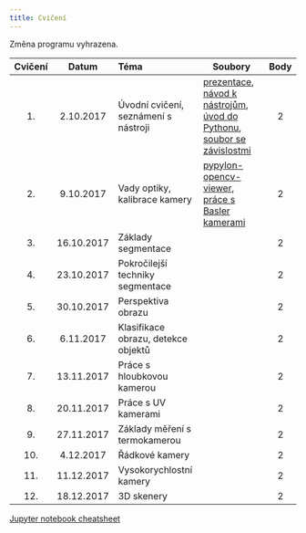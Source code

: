```yaml
---
title: Cvičení
---
```


Změna programu vyhrazena.

| Cvičení |   Datum    | Téma                                 | Soubory                                                      | Body |
| :-----: | :--------: | :----------------------------------- | ------------------------------------------------------------ | :--: |
|   1.    | 2.10.2017  | Úvodní cvičení, seznámení s nástroji | [prezentace](files/1/bi-svz-01-cviceni-uvod.pdf), [návod k nástrojům](files/1/course-tools-introduction.md), [úvod do Pythonu](files/1/python-introduction.ipynb), [soubor se závislostmi](files/1/spec-file.txt) |  2   |
|   2.    | 9.10.2017  | Vady optiky, kalibrace kamery        | [pypylon-opencv-viewer](https://github.com/mbalatsko/pypylon-opencv-viewer), [práce s Basler kamerami](files/1/basler-introduction.ipynb) |  2   |
|   3.    | 16.10.2017 | Základy segmentace                   |                                                              |  2   |
|   4.    | 23.10.2017 | Pokročilejší  techniky segmentace    |                                                              |  2   |
|   5.    | 30.10.2017 | Perspektiva obrazu                   |                                                              |  2   |
|   6.    | 6.11.2017  | Klasifikace obrazu, detekce objektů  |                                                              |  2   |
|   7.    | 13.11.2017 | Práce s hloubkovou kamerou           |                                                              |  2   |
|   8.    | 20.11.2017 | Práce s UV kamerami                  |                                                              |  2   |
|   9.    | 27.11.2017 | Základy měření s termokamerou        |                                                              |  2   |
|   10.   | 4.12.2017  | Řádkové kamery                       |                                                              |  2   |
|   11.   | 11.12.2017 | Vysokorychlostní kamery              |                                                              |  2   |
|   12.   | 18.12.2017 | 3D skenery                           |                                                              |  2   |

[Jupyter notebook cheatsheet](files/jupyter-notebook-cheat-sheet.pdf)

